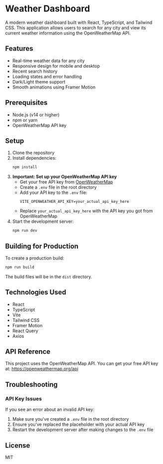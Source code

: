 # Weather Dashboard

A modern weather dashboard built with React, TypeScript, and Tailwind CSS. This application allows users to search for any city and view its current weather information using the OpenWeatherMap API.

## Features

- Real-time weather data for any city
- Responsive design for mobile and desktop
- Recent search history
- Loading states and error handling
- Dark/Light theme support
- Smooth animations using Framer Motion

## Prerequisites

- Node.js (v14 or higher)
- npm or yarn
- OpenWeatherMap API key

## Setup

1. Clone the repository
2. Install dependencies:
   ```bash
   npm install
   ```
3. **Important: Set up your OpenWeatherMap API key**
   - Get your free API key from [OpenWeatherMap](https://openweathermap.org/api)
   - Create a `.env` file in the root directory
   - Add your API key to the `.env` file:
     ```
     VITE_OPENWEATHER_API_KEY=your_actual_api_key_here
     ```
   - Replace `your_actual_api_key_here` with the API key you got from OpenWeatherMap
4. Start the development server:
   ```bash
   npm run dev
   ```

## Building for Production

To create a production build:

```bash
npm run build
```

The build files will be in the `dist` directory.

## Technologies Used

- React
- TypeScript
- Vite
- Tailwind CSS
- Framer Motion
- React Query
- Axios

## API Reference

This project uses the OpenWeatherMap API. You can get your free API key at:
https://openweathermap.org/api

## Troubleshooting

### API Key Issues

If you see an error about an invalid API key:
1. Make sure you've created a `.env` file in the root directory
2. Ensure you've replaced the placeholder with your actual API key
3. Restart the development server after making changes to the `.env` file

## License

MIT 
